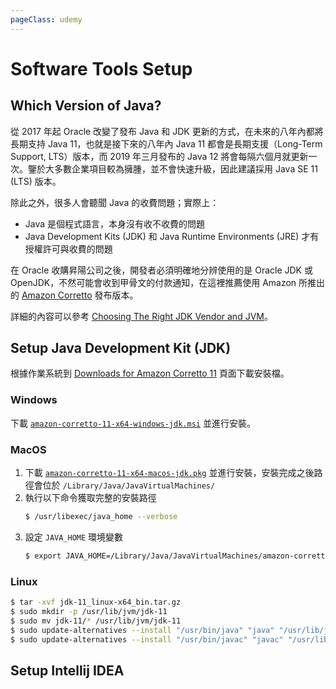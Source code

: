```yaml
---
pageClass: udemy
---
```


# Software Tools Setup

## Which Version of Java?

從 2017 年起 Oracle 改變了發布 Java 和 JDK 更新的方式，在未來的八年內都將長期支持 Java 11，也就是接下來的八年內 Java 11 都會是長期支援（Long-Term Support, LTS）版本，而 2019 年三月發布的 Java 12 將會每隔六個月就更新一次。鑒於大多數企業項目較為擁腫，並不會快速升級，因此建議採用 Java SE 11 (LTS) 版本。

除此之外，很多人會聽聞 Java 的收費問題；實際上：

- Java 是個程式語言，本身沒有收不收費的問題
- Java Development Kits (JDK) 和 Java Runtime Environments (JRE) 才有授權許可與收費的問題

在 Oracle 收購昇陽公司之後，開發者必須明確地分辨使用的是 Oracle JDK 或 OpenJDK，不然可能會收到甲骨文的付款通知，在這裡推薦使用 Amazon 所推出的 [Amazon Corretto](https://aws.amazon.com/corretto/) 發布版本。

詳細的內容可以參考 [Choosing The Right JDK Vendor and JVM](https://www.youtube.com/watch?v=zf-GOkc3Ht8)。

## Setup Java Development Kit (JDK)

根據作業系統到 [Downloads for Amazon Corretto 11](https://docs.aws.amazon.com/corretto/latest/corretto-11-ug/downloads-list.html) 頁面下載安裝檔。

### Windows

下載 [`amazon-corretto-11-x64-windows-jdk.msi`](https://corretto.aws/downloads/latest/amazon-corretto-11-x64-windows-jdk.msi) 並進行安裝。

### MacOS

1. 下載 [`amazon-corretto-11-x64-macos-jdk.pkg`](https://corretto.aws/downloads/latest/amazon-corretto-11-x64-macos-jdk.pkg) 並進行安裝，安裝完成之後路徑會位於 `/Library/Java/JavaVirtualMachines/`
2. 執行以下命令獲取完整的安裝路徑
   ```bash
   $ /usr/libexec/java_home --verbose
   ```
3. 設定 `JAVA_HOME` 環境變數
   ```bash
   $ export JAVA_HOME=/Library/Java/JavaVirtualMachines/amazon-corretto-11.jdk/Contents/Home
   ```

### Linux

```bash
$ tar -xvf jdk-11_linux-x64_bin.tar.gz
$ sudo mkdir -p /usr/lib/jvm/jdk-11
$ sudo mv jdk-11/* /usr/lib/jvm/jdk-11
$ sudo update-alternatives --install "/usr/bin/java" "java" "/usr/lib/jvm/jdk-11/bin/java" 1010
$ sudo update-alternatives --install "/usr/bin/javac" "javac" "/usr/lib/jvm/jdk-11/bin/javac" 1010
```

## Setup Intellij IDEA
